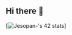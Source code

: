 ## Hi there 👋
[![Jesopan-'s 42 stats](https://badge.mediaplus.ma/greenbinary/Jesopan-?1337Badge=off&UM6P=off)]

<!--
**JefersonSopanR/JefersonSopanR** is a ✨ _special_ ✨ repository because its `README.md` (this file) appears on your GitHub profile.

Here are some ideas to get you started:

- 🔭 I’m currently working on minishell in 42 Málaga
- 🌱 I’m currently learning learning C programming on 42 Málaga | Fundación Telefónica
- 👯 I’m looking to collaborate on ambitious projects 
- 💬 Ask me about anything you want
- 📫 How to reach me: jeferson23sopan@gmail.com
- 😄 Pronouns: he/him
- ⚡ Fun fact: ...
-->
